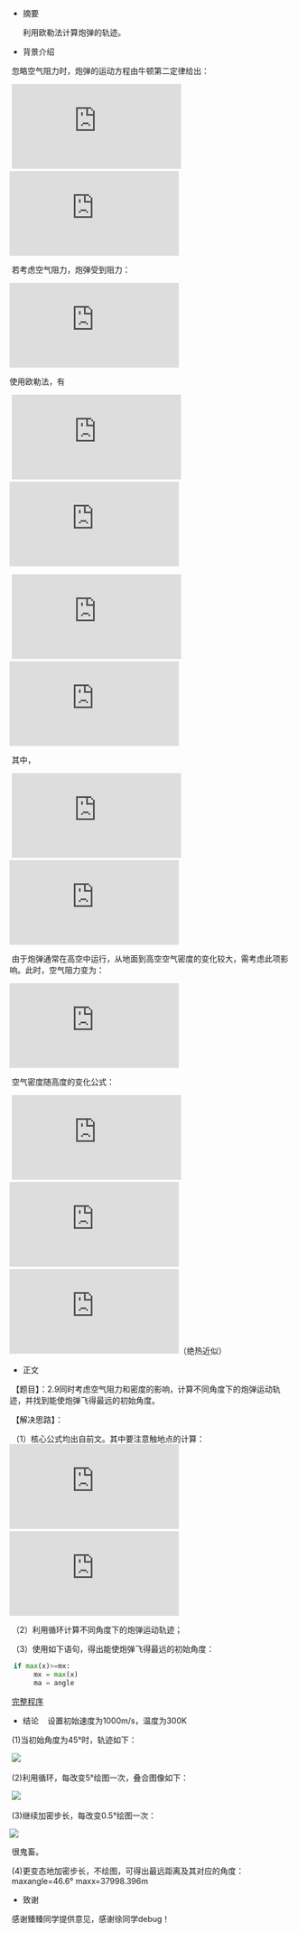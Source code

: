 * 摘要

  利用欧勒法计算炮弹的轨迹。
* 背景介绍
  
  忽略空气阻力时，炮弹的运动方程由牛顿第二定律给出：
  
  ![](http://latex.codecogs.com/gif.latex?%5Cfrac%7Bd%5E2x%7D%7Bdt%5E2%7D%3D0)　　　　
  ![](http://latex.codecogs.com/gif.latex?%5Cfrac%7Bd%5E2y%7D%7Bdt%5E2%7D%3D-g)
  
  若考虑空气阻力，炮弹受到阻力：
  
  ![](http://latex.codecogs.com/gif.latex?F_%7Bdrag%7D%3D-B_2v%5E2)
  
  使用欧勒法，有
  
  ![](http://latex.codecogs.com/gif.latex?x_%7Bi&plus;1%7D%3Dx_%7Bi%7D&plus;v_%7Bx%2Ci%7D%5CDelta%7Bt%7D)　　　　　　　　
  ![](http://latex.codecogs.com/gif.latex?y_%7Bi&plus;1%7D%3Dy_%7Bi%7D&plus;v_%7By%2Ci%7D%5CDelta%7Bt%7D)
  
  ![](http://latex.codecogs.com/gif.latex?v_%7Bx%2Ci&plus;1%7D%3Dv_%7Bx%2Ci%7D&plus;F_%7Bdrag%2Cx%7D%5CDelta%20t)　　　　
  ![](http://latex.codecogs.com/gif.latex?v_%7By%2Ci&plus;1%7D%3Dv_%7By%2Ci%7D&plus;%28-g&plus;F_%7Bdrag%2Cy%7D%29%5CDelta%7Bt%7D)
  
  其中，
  
  ![](http://latex.codecogs.com/gif.latex?F_%7Bdrag%2Cx%7D%3D-%5Cfrac%7BB_2%7D%7Bm%7Dvv_%7Bx%2Ci%7D)　  　　　
  ![](http://latex.codecogs.com/gif.latex?F_%7Bdrag%2Cy%7D%3D-%5Cfrac%7BB_2%7D%7Bm%7Dvv_%7By%2Ci%7D)
  
  由于炮弹通常在高空中运行，从地面到高空空气密度的变化较大，需考虑此项影响。此时，空气阻力变为：
  
  ![](http://latex.codecogs.com/gif.latex?F_%7Bdrag%7D%5E%7B*%7D%3D%5Cfrac%7B%5Crho%7D%7B%5Crho%20_%7B0%7D%7DF_%7Bdrag%7D%28y%3D0%29)
  
  空气密度随高度的变化公式：
    
  ![](http://latex.codecogs.com/gif.latex?%5Crho%3D%5Crho_%7B0%7D%281-%5Cfrac%7Bay%7D%7BT_%7B0%7D%7D%29%5E%7B%5Calpha%7D)　　　　
  ![](http://latex.codecogs.com/gif.latex?a%20%5Capprox%206.5%5Ctimes%2010%5E%7B-3%7D%20m%5E%7B-1%7D)　　
  ![](http://latex.codecogs.com/gif.latex?%5Calpha%20%5Capprox%202.5)（绝热近似）
  
* 正文

  【题目】：2.9同时考虑空气阻力和密度的影响，计算不同角度下的炮弹运动轨迹，并找到能使炮弹飞得最远的初始角度。
  
  【解决思路】：
  
  （1）核心公式均出自前文。其中要注意触地点的计算：
  
  ![](http://latex.codecogs.com/gif.latex?x%3D%5Cfrac%7Bx_%7Bn%7D&plus;rx_%7Bn&plus;1%7D%7D%7Br&plus;1%7D)　　　　
  ![](http://latex.codecogs.com/gif.latex?r%3D-%5Cfrac%7By_%7Bn%7D%7D%7By_%7Bn&plus;1%7D%7D)
  
  （2）利用循环计算不同角度下的炮弹运动轨迹；
  
  （3）使用如下语句，得出能使炮弹飞得最远的初始角度：
  ```python
   if max(x)>=mx:
        mx = max(x)
        ma = angle
  ```
  
  [完整程序](https://github.com/TooLate008/compuational_physics_N2013301890048/blob/master/Exercise_05_code.py)
    
* 结论
  
  设置初始速度为1000m/s，温度为300K
  
  (1)当初始角度为45°时，轨迹如下：
  
  ![](http://ww3.sinaimg.cn/large/6ccfb470jw1f8u6gmztblj20b807tdgm.jpg)
  
  (2)利用循环，每改变5°绘图一次，叠合图像如下：
  
  ![](http://ww4.sinaimg.cn/large/6ccfb470jw1f8u6ig1fplj20b807twgg.jpg)
  
  (3)继续加密步长，每改变0.5°绘图一次：
  
  ![](http://ww4.sinaimg.cn/large/6ccfb470gw1f8u6jrug4qj20b807tn0b.jpg)
  
  很鬼畜。
  
  (4)更变态地加密步长，不绘图，可得出最远距离及其对应的角度：
  maxangle=46.6°
  maxx=37998.396m
  
* 致谢

  感谢臻臻同学提供意见，感谢徐同学debug！
